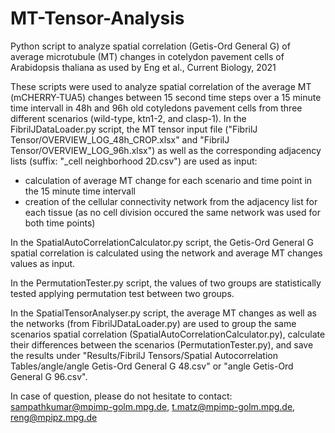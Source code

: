 # MT-Tensor-Analysis
Python script to analyze spatial correlation (Getis-Ord General G) of average microtubule (MT) changes in cotelydon pavement cells of Arabidopsis thaliana as used by Eng et al., Current Biology, 2021

These scripts were used to analyze spatial correlation of the average MT (mCHERRY-TUA5) changes between 15 second time steps over a 15 minute time intervall in 48h and 96h old cotyledons pavement cells from three different scenarios (wild-type, ktn1-2, and clasp-1).
In the FibrilJDataLoader.py script, the MT tensor input file ("FibrilJ Tensor/OVERVIEW_LOG_48h_CROP.xlsx" and "FibrilJ Tensor/OVERVIEW_LOG_96h.xlsx") as well as the corresponding adjacency lists (suffix: "_cell neighborhood 2D.csv") are used as input:
 - calculation of average MT change for each scenario and time point in the 15 minute time intervall
 - creation of the cellular connectivity network from the adjacency list for each tissue (as no cell division occured the same network was used for both time points)

In the SpatialAutoCorrelationCalculator.py script, the Getis-Ord General G spatial correlation is calculated using the network and average MT changes values as input.

In the PermutationTester.py script, the values of two groups are statistically tested applying permutation test between two groups.

In the SpatialTensorAnalyser.py script, the average MT changes as well as the networks (from FibrilJDataLoader.py) are used to group the same scenarios spatial correlation (SpatialAutoCorrelationCalculator.py), calculate their differences between the scenarios (PermutationTester.py), and save the results under "Results/FibrilJ Tensors/Spatial Autocorrelation Tables/angle/angle Getis-Ord General G 48.csv" or "angle Getis-Ord General G 96.csv".

In case of question, please do not hesitate to contact:
sampathkumar@mpimp-golm.mpg.de, t.matz@mpimp-golm.mpg.de, reng@mpipz.mpg.de
